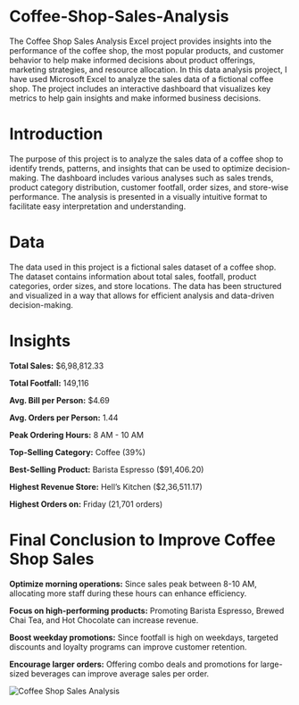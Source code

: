 # Coffee-Shop-Sales-Analysis
The Coffee Shop Sales Analysis Excel project provides insights into the performance of the coffee shop, the most popular products, and customer behavior to help make informed decisions about product offerings, marketing strategies, and resource allocation. In this data analysis project, I have used Microsoft Excel to analyze the sales data of a fictional coffee shop. The project includes an interactive dashboard that visualizes key metrics to help gain insights and make informed business decisions.
# Introduction
The purpose of this project is to analyze the sales data of a coffee shop to identify trends, patterns, and insights that can be used to optimize decision-making. The dashboard includes various analyses such as sales trends, product category distribution, customer footfall, order sizes, and store-wise performance. The analysis is presented in a visually intuitive format to facilitate easy interpretation and understanding.
# Data
The data used in this project is a fictional sales dataset of a coffee shop. The dataset contains information about total sales, footfall, product categories, order sizes, and store locations. The data has been structured and visualized in a way that allows for efficient analysis and data-driven decision-making.
# Insights
**Total Sales:** $6,98,812.33

**Total Footfall:** 149,116

**Avg. Bill per Person:** $4.69

**Avg. Orders per Person:** 1.44

**Peak Ordering Hours:** 8 AM - 10 AM

**Top-Selling Category:** Coffee (39%)

**Best-Selling Product:** Barista Espresso ($91,406.20)

**Highest Revenue Store:** Hell’s Kitchen ($2,36,511.17)

**Highest Orders on:** Friday (21,701 orders)

# Final Conclusion to Improve Coffee Shop Sales
**Optimize morning operations:** Since sales peak between 8-10 AM, allocating more staff during these hours can enhance efficiency.

**Focus on high-performing products:** Promoting Barista Espresso, Brewed Chai Tea, and Hot Chocolate can increase revenue.

**Boost weekday promotions:** Since footfall is high on weekdays, targeted discounts and loyalty programs can improve customer retention.

**Encourage larger orders:** Offering combo deals and promotions for large-sized beverages can improve average sales per order.

![Coffee Shop Sales Analysis](https://github.com/user-attachments/assets/d2ee027f-cc8f-42ad-9f42-83bf639cc4e2)


